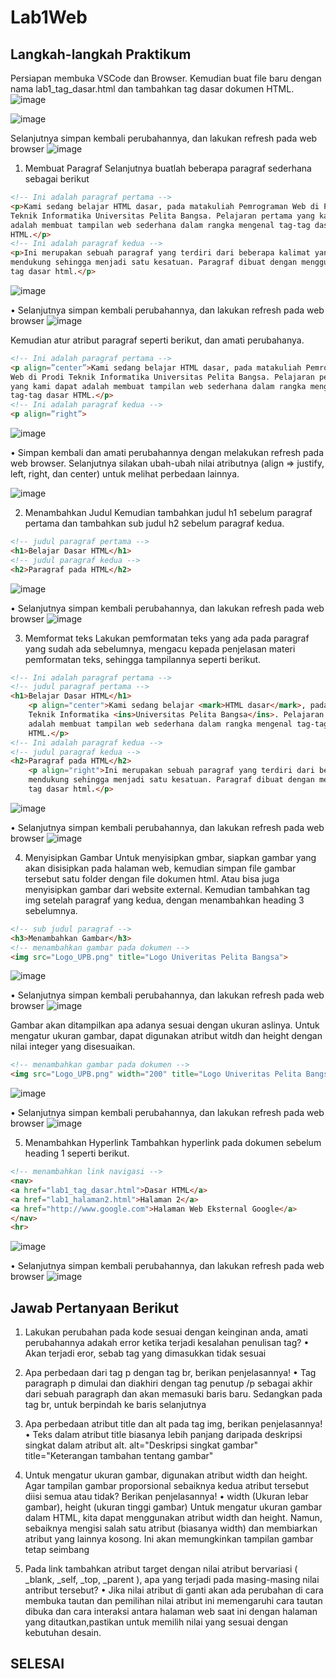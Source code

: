 # Lab1Web

## Langkah-langkah Praktikum
Persiapan membuka VSCode dan Browser.
Kemudian buat file baru dengan nama lab1_tag_dasar.html dan tambahkan tag dasar dokumen HTML.
![image](https://github.com/ZahraNurhaliza/Lab1Web/blob/main/screenshot/ss.png)

![image](https://github.com/ZahraNurhaliza/Lab1Web/blob/main/screenshot/ss.1.png)


Selanjutnya simpan kembali perubahannya, dan lakukan refresh pada web browser
![image](https://github.com/ZahraNurhaliza/Lab1Web/blob/main/screenshot/ss.2.png)


1. Membuat Paragraf
Selanjutnya buatlah beberapa paragraf sederhana sebagai berikut
```html
<!-- Ini adalah paragraf pertama -->
<p>Kami sedang belajar HTML dasar, pada matakuliah Pemrograman Web di Prodi
Teknik Informatika Universitas Pelita Bangsa. Pelajaran pertama yang kami dapat
adalah membuat tampilan web sederhana dalam rangka mengenal tag-tag dasar
HTML.</p>
<!-- Ini adalah paragraf kedua -->
<p>Ini merupakan sebuah paragraf yang terdiri dari beberapa kalimat yang saling
mendukung sehingga menjadi satu kesatuan. Paragraf dibuat dengan menggunakan
tag dasar html.</p>
```
![image](https://github.com/ZahraNurhaliza/Lab1Web/blob/main/screenshot/ss.3.png)


• Selanjutnya simpan kembali perubahannya, dan lakukan refresh pada web browser
![image](https://github.com/ZahraNurhaliza/Lab1Web/blob/main/screenshot/ss.4.png)


Kemudian atur atribut paragraf seperti berikut, dan amati perubahanya.
```html
<!-- Ini adalah paragraf pertama -->
<p align=”center”>Kami sedang belajar HTML dasar, pada matakuliah Pemrograman
Web di Prodi Teknik Informatika Universitas Pelita Bangsa. Pelajaran pertama
yang kami dapat adalah membuat tampilan web sederhana dalam rangka mengenal
tag-tag dasar HTML.</p>
<!-- Ini adalah paragraf kedua -->
<p align=”right”>
```
![image](https://github.com/ZahraNurhaliza/Lab1Web/blob/main/screenshot/ss.5.png)

• Simpan kembali dan amati perubahannya dengan melakukan refresh pada web browser.
Selanjutnya silakan ubah-ubah nilai atributnya (align => justify, left, right, dan center) untuk melihat
perbedaan lainnya.

![image](https://github.com/ZahraNurhaliza/Lab1Web/blob/main/screenshot/ss.6.png)


2. Menambahkan Judul
Kemudian tambahkan judul h1 sebelum paragraf pertama dan tambahkan sub judul h2 sebelum paragraf kedua.
```html
<!-- judul paragraf pertama -->
<h1>Belajar Dasar HTML</h1>
<!-- judul paragraf kedua -->
<h2>Paragraf pada HTML</h2>
```
![image](https://github.com/ZahraNurhaliza/Lab1Web/blob/main/screenshot/ss.7.png)


• Selanjutnya simpan kembali perubahannya, dan lakukan refresh pada web browser
![image](https://github.com/ZahraNurhaliza/Lab1Web/blob/main/screenshot/ss.8.png)


3. Memformat teks
Lakukan pemformatan teks yang ada pada paragraf yang sudah ada sebelumnya, mengacu kepada
penjelasan materi pemformatan teks, sehingga tampilannya seperti berikut.
```html
<!-- Ini adalah paragraf pertama -->
<!-- judul paragraf pertama -->
<h1>Belajar Dasar HTML</h1>
    <p align="center">Kami sedang belajar <mark>HTML dasar</mark>, pada matakuliah <b>Pemrograman Web</b> di Prodi
    Teknik Informatika <ins>Universitas Pelita Bangsa</ins>. Pelajaran pertama yang kami dapat
    adalah membuat tampilan web sederhana dalam rangka mengenal tag-tag dasar
    HTML.</p>
<!-- Ini adalah paragraf kedua -->
<!-- judul paragraf kedua -->
<h2>Paragraf pada HTML</h2>
    <p align="right">Ini merupakan sebuah paragraf yang terdiri dari beberapa kalimat yang saling
    mendukung sehingga menjadi satu kesatuan. Paragraf dibuat dengan menggunakan
    tag dasar html.</p>
```
![image](https://github.com/ZahraNurhaliza/Lab1Web/blob/main/screenshot/ss.9.png)


• Selanjutnya simpan kembali perubahannya, dan lakukan refresh pada web browser
![image](https://github.com/ZahraNurhaliza/Lab1Web/blob/main/screenshot/ss.10.png)


4. Menyisipkan Gambar
Untuk menyisipkan gmbar, siapkan gambar yang akan disisipkan pada halaman web, kemudian
simpan file gambar tersebut satu folder dengan file dokumen html. Atau bisa juga menyisipkan
gambar dari website external.
Kemudian tambahkan tag img setelah paragraf yang kedua, dengan menambahkan heading 3 sebelumnya.
```html
<!-- sub judul paragraf -->
<h3>Menambahkan Gambar</h3>
<!-- menambahkan gambar pada dokumen -->
<img src="Logo_UPB.png" title="Logo Univeritas Pelita Bangsa">
```
![image](https://github.com/ZahraNurhaliza/Lab1Web/blob/main/screenshot/ss.11.png)


• Selanjutnya simpan kembali perubahannya, dan lakukan refresh pada web browser
![image](https://github.com/ZahraNurhaliza/Lab1Web/blob/main/screenshot/ss.12.png)


Gambar akan ditampilkan apa adanya sesuai dengan ukuran aslinya. Untuk mengatur ukuran
gambar, dapat digunakan atribut witdh dan height dengan nilai integer yang disesuaikan.
```html
<!-- menambahkan gambar pada dokumen -->
<img src="Logo_UPB.png" width="200" title="Logo Univeritas Pelita Bangsa">
```
![image](https://github.com/ZahraNurhaliza/Lab1Web/blob/main/screenshot/ss.13.png)


• Selanjutnya simpan kembali perubahannya, dan lakukan refresh pada web browser
![image](https://github.com/ZahraNurhaliza/Lab1Web/blob/main/screenshot/ss.14.png)


5. Menambahkan Hyperlink
Tambahkan hyperlink pada dokumen sebelum heading 1 seperti berikut.
```html
<!-- menambahkan link navigasi -->
<nav>
<a href="lab1_tag_dasar.html">Dasar HTML</a>
<a href="lab1_halaman2.html">Halaman 2</a>
<a href="http://www.google.com">Halaman Web Eksternal Google</a>
</nav>
<hr>
```
![image](https://github.com/ZahraNurhaliza/Lab1Web/blob/main/screenshot/ss.15.png)


• Selanjutnya simpan kembali perubahannya, dan lakukan refresh pada web browser
![image](https://github.com/ZahraNurhaliza/Lab1Web/blob/main/screenshot/ss.16.png)


## Jawab Pertanyaan Berikut
1. Lakukan perubahan pada kode sesuai dengan keinginan anda, amati perubahannya adakah
error ketika terjadi kesalahan penulisan tag?
• Akan terjadi eror, sebab tag yang dimasukkan tidak sesuai

2. Apa perbedaan dari tag p dengan tag br, berikan penjelasannya!
• Tag paragraph p dimulai dan diakhiri dengan tag penutup /p sebagai akhir dari sebuah paragraph dan akan memasuki baris baru.
Sedangkan pada tag br, untuk berpindah ke baris selanjutnya

4. Apa perbedaan atribut title dan alt pada tag img, berikan penjelasannya!
• Teks dalam atribut title biasanya lebih panjang daripada deskripsi singkat dalam atribut alt.
alt="Deskripsi singkat gambar" title="Keterangan tambahan tentang gambar"

5. Untuk mengatur ukuran gambar, digunakan atribut width dan height. Agar tampilan gambar
proporsional sebaiknya kedua atribut tersebut diisi semua atau tidak? Berikan penjelasannya!
• width (Ukuran lebar gambar), height (ukuran tinggi gambar)
Untuk mengatur ukuran gambar dalam HTML, kita dapat menggunakan atribut width dan height. Namun, sebaiknya mengisi salah satu atribut (biasanya width) dan membiarkan atribut yang lainnya kosong. Ini akan memungkinkan tampilan gambar tetap seimbang

6. Pada link tambahkan atribut target dengan nilai atribut bervariasi ( _blank, _self, _top,
_parent ), apa yang terjadi pada masing-masing nilai antribut tersebut?
• Jika nilai atribut di ganti akan ada perubahan di cara membuka tautan dan pemilihan nilai atribut ini memengaruhi cara tautan dibuka dan cara interaksi antara halaman web saat ini dengan halaman yang ditautkan,pastikan untuk memilih nilai yang sesuai dengan kebutuhan desain.

## SELESAI
